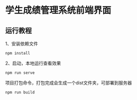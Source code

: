 # 学生成绩管理系统前端界面

## 运行教程

1、安装依赖文件

```
npm install
```

2、启动，本地运行查看效果

```
npm run serve
```

项目打包命令，打包完成会生成一个dist文件夹，可部署到服务器

```
npm run build
```

